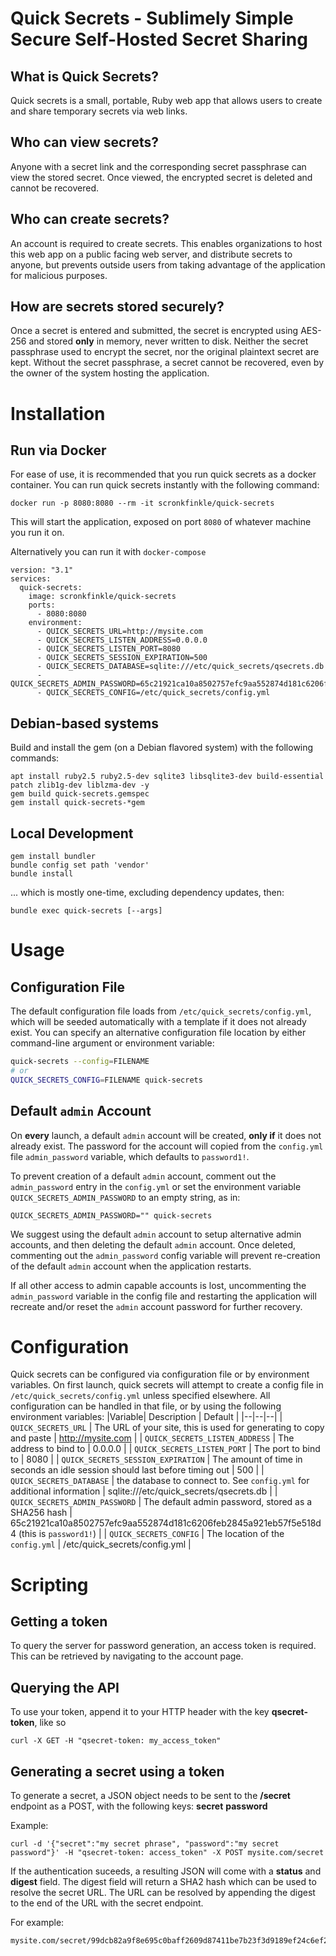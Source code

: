 # Quick Secrets - Sublimely Simple Secure Self-Hosted Secret Sharing

## What is Quick Secrets?

Quick secrets is a small, portable, Ruby web app that allows users to create and share temporary secrets via web links.

## Who can view secrets?

Anyone with a secret link and the corresponding secret passphrase can view the stored secret.   Once viewed, the encrypted secret is deleted and cannot be recovered.

## Who can create secrets?

An account is required to create secrets.  This enables organizations to host this web app on a public facing web server, and distribute secrets to anyone, but prevents outside users from taking advantage of the application for malicious purposes.

## How are secrets stored securely?

Once a secret is entered and submitted, the secret is encrypted using AES-256 and stored **only** in memory, never written to disk.  Neither the secret passphrase used to encrypt the secret, nor the original plaintext secret are kept.  Without the secret passphrase, a secret cannot be recovered, even by the owner of the system hosting the application.

# Installation

## Run via Docker

For ease of use, it is recommended that you run quick secrets as a docker container. You can run quick secrets instantly with the following command:
```
docker run -p 8080:8080 --rm -it scronkfinkle/quick-secrets
```
This will start the application, exposed on port `8080` of whatever machine you run it on.

Alternatively you can run it with `docker-compose`
```
version: "3.1"
services:
  quick-secrets:
    image: scronkfinkle/quick-secrets
    ports:
      - 8080:8080
    environment:
      - QUICK_SECRETS_URL=http://mysite.com
      - QUICK_SECRETS_LISTEN_ADDRESS=0.0.0.0
      - QUICK_SECRETS_LISTEN_PORT=8080
      - QUICK_SECRETS_SESSION_EXPIRATION=500
      - QUICK_SECRETS_DATABASE=sqlite:///etc/quick_secrets/qsecrets.db
      - QUICK_SECRETS_ADMIN_PASSWORD=65c21921ca10a8502757efc9aa552874d181c6206feb2845a921eb57f5e518d4
      - QUICK_SECRETS_CONFIG=/etc/quick_secrets/config.yml
```

## Debian-based systems

Build and install the gem (on a Debian flavored system) with the following commands:
```
apt install ruby2.5 ruby2.5-dev sqlite3 libsqlite3-dev build-essential patch zlib1g-dev liblzma-dev -y
gem build quick-secrets.gemspec
gem install quick-secrets-*gem
```

## Local Development

```
gem install bundler
bundle config set path 'vendor'
bundle install
```

... which is mostly one-time, excluding dependency updates, then:

```
bundle exec quick-secrets [--args]
```


# Usage

## Configuration File

The default configuration file loads from `/etc/quick_secrets/config.yml`, which will be seeded automatically with a template if it does not already exist.  You can specify an alternative configuration file location by either command-line argument or environment variable:

```bash
quick-secrets --config=FILENAME
# or
QUICK_SECRETS_CONFIG=FILENAME quick-secrets
```

## Default `admin` Account

On **every** launch, a default `admin` account will be created, **only if** it does not already exist.  The password for the account will copied from the `config.yml` file `admin_password` variable, which defaults to `password1!`.

To prevent creation of a default `admin` account, comment out the `admin_password` entry in the `config.yml` or set the environment variable `QUICK_SECRETS_ADMIN_PASSWORD` to an empty string, as in:

```
QUICK_SECRETS_ADMIN_PASSWORD="" quick-secrets
```

We suggest using the default `admin` account to setup alternative admin accounts, and then deleting the default `admin` account.  Once deleted, commenting out the `admin_password` config variable will prevent re-creation of the default `admin` account when the application restarts.

If all other access to admin capable accounts is lost, uncommenting the `admin_password` variable in the config file and restarting the application will recreate and/or reset the `admin` account password for further recovery.

# Configuration
Quick secrets can be configured via configuration file or by environment variables. On first launch, quick secrets will attempt to create a config file in `/etc/quick_secrets/config.yml` unless specified elsewhere. All configuration can be handled in that file, or by using the following environment variables:
|Variable| Description | Default |
|--|--|--|
| `QUICK_SECRETS_URL` | The URL of your site, this is used for generating to copy and paste | http://mysite.com |
| `QUICK_SECRETS_LISTEN_ADDRESS` | The address to bind to | 0.0.0.0 |
| `QUICK_SECRETS_LISTEN_PORT` | The port to bind to | 8080 |
| `QUICK_SECRETS_SESSION_EXPIRATION` | The amount of time in seconds an idle session should last before timing out | 500 |
| `QUICK_SECRETS_DATABASE` | the database to connect to. See `config.yml` for additional information | sqlite:///etc/quick_secrets/qsecrets.db |
| `QUICK_SECRETS_ADMIN_PASSWORD` | The default admin password, stored as a SHA256 hash | 65c21921ca10a8502757efc9aa552874d181c6206feb2845a921eb57f5e518d4  (this is `password1!`) |
| `QUICK_SECRETS_CONFIG` | The location of the `config.yml` | /etc/quick_secrets/config.yml |

# Scripting

## Getting a token
To query the server for password generation, an access token is required. This can be retrieved by navigating to the account page.

## Querying the API
To use your token, append it to your HTTP header with the key **qsecret-token**, like so

```
curl -X GET -H "qsecret-token: my_access_token"
```

## Generating a secret using a token
To generate a secret, a JSON object needs to be sent to the **/secret** endpoint as a POST, with the following keys:
**secret**
**password**

Example:
```
curl -d '{"secret":"my secret phrase", "password":"my secret password"}' -H "qsecret-token: access_token" -X POST mysite.com/secret
```

If the authentication suceeds, a resulting JSON will come with a **status** and **digest** field. The digest field will return a SHA2 hash which can be used to resolve the secret URL. The URL can be resolved by appending the digest to the end of the URL with the secret endpoint.

For example:
```
mysite.com/secret/99dcb82a9f8e695c0baff2609d87411be7b23f3d9189ef24c6ef29a80ea512c3
```
